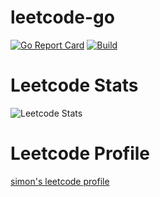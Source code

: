 # leetcode-go
[![Go Report Card](https://goreportcard.com/badge/github.com/megaease/easeprobe)](https://goreportcard.com/report/github.com/nullsimon/leetcode-go)
[![Build](https://github.com/nullsimon/leetcode-go/actions/workflows/go.yml/badge.svg)](https://github.com/nullsimon/leetcode-go/actions/workflows/go.yml)


# Leetcode Stats

![Leetcode Stats](https://leetcode.card.workers.dev/?username=nullsimon&theme=auto)

# Leetcode Profile
[simon's leetcode profile](https://leetcode.com/nullsimon/)
